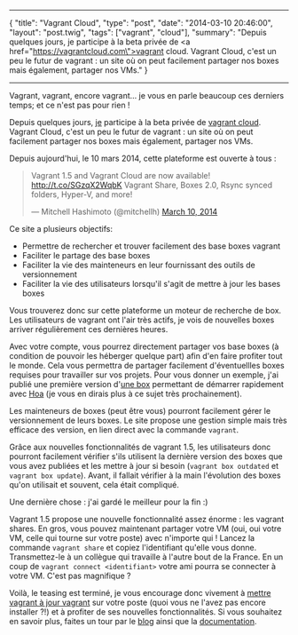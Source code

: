 ***
{
    "title": "Vagrant Cloud",
    "type": "post",
    "date": "2014-03-10 20:46:00",
    "layout": "post.twig",
    "tags": ["vagrant", "cloud"],
    "summary": "Depuis quelques jours, je participe à la beta privée de <a href=\"https://vagrantcloud.com\">vagrant cloud</a>. Vagrant Cloud, c'est un peu le futur de vagrant : un site où on peut facilement partager nos boxes mais également, partager nos VMs."
}
***

Vagrant, vagrant, encore vagrant... je vous en parle beaucoup ces derniers temps; et ce n'est pas pour rien !

Depuis quelques jours, [je](https://vagrantcloud.com/jubianchi) participe à la beta privée de [vagrant cloud](https://vagrantcloud.com). Vagrant Cloud, c'est un peu le futur de
vagrant : un site où on peut facilement partager nos boxes mais également, partager nos VMs.

Depuis aujourd'hui, le 10 mars 2014, cette plateforme est ouverte à tous :

<blockquote class="twitter-tweet" lang="en"><p>Vagrant 1.5 and Vagrant Cloud are now available! <a href="http://t.co/SGzqX2WqbK">http://t.co/SGzqX2WqbK</a> Vagrant Share, Boxes 2.0, Rsync synced folders, Hyper-V, and more!</p>&mdash; Mitchell Hashimoto (@mitchellh) <a href="https://twitter.com/mitchellh/statuses/443069185858760705">March 10, 2014</a></blockquote>
<script async src="//platform.twitter.com/widgets.js" charset="utf-8"></script>

Ce site a plusieurs objectifs:

* Permettre de rechercher et trouver facilement des base boxes vagrant
* Faciliter le partage des base boxes
* Faciliter la vie des mainteneurs en leur fournissant des outils de versionnement
* Faciliter la vie des utilisateurs lorsqu'il s'agit de mettre à jour les bases boxes

Vous trouverez donc sur cette plateforme un moteur de recherche de box. Les utilisateurs de vagrant ont l'air très actifs, je
vois de nouvelles boxes arriver régulièrement ces dernières heures.

Avec votre compte, vous pourrez directement partager vos base boxes (à condition de pouvoir les héberger quelque part) afin d'en faire
profiter tout le monde. Cela vous permettra de partager facilement d'éventuellles boxes requises pour travailler sur vos projets.
Pour vous donner un exemple, j'ai publié une première version d'[une box](https://vagrantcloud.com/jubianchi/hoaproject-php-55)
permettant de démarrer rapidement avec [Hoa](http://hoa-project.net) (je vous en dirais plus à ce sujet très prochainement).

Les mainteneurs de boxes (peut être vous) pourront facilement gérer le versionnement de leurs boxes. Le site propose une gestion
simple mais très efficace des version, en lien direct avec la commande `vagrant`.

Grâce aux nouvelles fonctionnalités de vagrant 1.5, les utilisateurs donc pourront facilement vérifier s'ils utilisent la dernière
version des boxes que vous avez publiées et les mettre à jour si besoin (`vagrant box outdated` et `vagrant box update`).
Avant, il fallait vérifier à la main l'évolution des boxes qu'on utilisait et souvent, cela était compliqué.

Une dernière chose : j'ai gardé le meilleur pour la fin :)

Vagrant 1.5 propose une nouvelle fonctionnalité assez énorme : les vagrant shares.
En gros, vous pouvez maintenant partager votre VM (oui, oui votre VM, celle qui tourne sur votre poste) avec n'importe qui !
Lancez la commande `vagrant share` et copiez l'identifiant qu'elle vous donne. Transmettez-le à un collègue qui travaille à l'autre
bout de la France. En un coup de `vagrant connect <identifiant>` votre ami pourra se connecter à votre VM. C'est pas magnifique ?

Voilà, le teasing est terminé, je vous encourage donc vivement à [mettre vagrant à jour vagrant](http://www.vagrantup.com/downloads.html) sur votre poste (quoi vous ne l'avez pas encore installer ?!)
et à profiter de ses nouvelles fonctionnalités. Si vous souhaitez en savoir plus, faites un tour par le [blog](http://www.vagrantup.com/blog.html) ainsi que la [documentation](http://docs.vagrantup.com/v2/).
